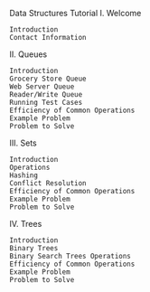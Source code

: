 Data Structures Tutorial
I. Welcome

    Introduction
    Contact Information

II. Queues

    Introduction
    Grocery Store Queue
    Web Server Queue
    Reader/Write Queue
    Running Test Cases
    Efficiency of Common Operations
    Example Problem
    Problem to Solve

III. Sets

    Introduction
    Operations
    Hashing
    Conflict Resolution
    Efficiency of Common Operations
    Example Problem
    Problem to Solve

IV. Trees

    Introduction
    Binary Trees
    Binary Search Trees Operations
    Efficiency of Common Operations
    Example Problem
    Problem to Solve
